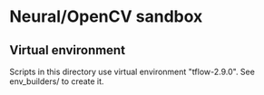 # Neural/OpenCV sandbox

## Virtual environment

Scripts in this directory use virtual environment "tflow-2.9.0". 
See env_builders/ to create it.
